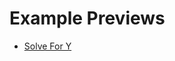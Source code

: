 # Example Previews
* [Solve For Y](https://htmlpreview.github.io/?https://github.com/EthanThatOneKid/3D/blob/master/examples/p5js-test/index.html)
